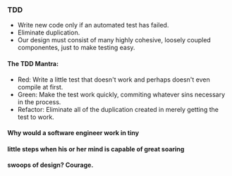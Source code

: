 ### TDD
- Write new code only if an automated test has failed.
- Eliminate duplication.
- Our design must consist of many highly cohesive, loosely coupled
componentes, just to make testing easy.

#### The TDD Mantra:
- Red: Write a little test that doesn't work and perhaps doesn't even
compile at first.
- Green: Make the test work quickly, commiting whatever sins 
necessary in the process.
- Refactor: Eliminate all of the duplication created in merely 
getting the test to work.


#### Why would a software engineer work in tiny
#### little steps when his or her mind is capable of great soaring 
#### swoops of design? Courage.

